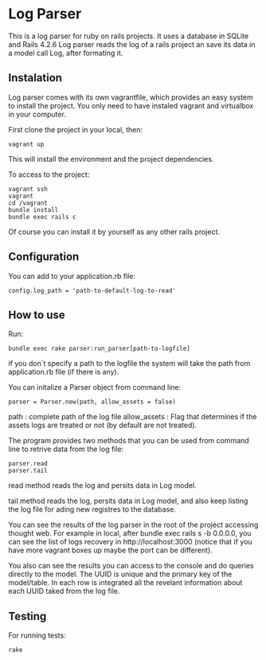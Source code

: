 # Log Parser

This is a log parser for ruby on rails  projects. It uses a database in SQLite and Rails 4.2.6 
 Log parser reads the log of a rails project an save its data in a model call Log, after formating it. 

##   Instalation

Log parser comes with its own vagrantfile, which provides an easy system to install the project. You only need to have instaled vagrant and virtualbox in your computer.

First clone the project in your local, then:

`vagrant up`

This will install the environment and the project dependencies.

To access to the project:

 ```
vagrant ssh
vagrant 
cd /vagrant
bundle install
bundle exec rails c
 ```

Of course you can install it by yourself as any other rails project.

## Configuration

You can add to your application.rb file:

`config.log_path = 'path-to-default-log-to-read'`


## How to use

Run:

`bundle exec rake parser:run_parser[path-to-logfile]`

if you don´t specify a path to the logfile the system will take the path from application.rb file (if there is any).

You can initalize a Parser object from command line:

`parser = Parser.new(path, allow_assets = false)`

path : complete path of the log file
allow_assets : Flag that determines if the assets logs are treated or not (by default are not treated).


The program provides two methods that you can be used from command line to retrive data from the log file:
 ```
parser.read
parser.tail
 ```
read method reads the log and persits data in Log model.

tail method reads the log, persits data in Log model, and also keep listing the log file for ading new registres to the database.

You can see the results of the log parser in the root of the project accessing thought web. For example in local, after bundle exec rails s -b 0.0.0.0, you can see the list of logs recovery in http://localhost:3000 (notice that if you have more vagrant boxes up maybe the port can be different).

You also can see the results you can access to the console and do queries directly to the model. The UUID is unique and the primary key of the model/table. In each row is integrated all the revelant information about each UUID taked from the log file. 

## Testing

For running tests:

`rake`
